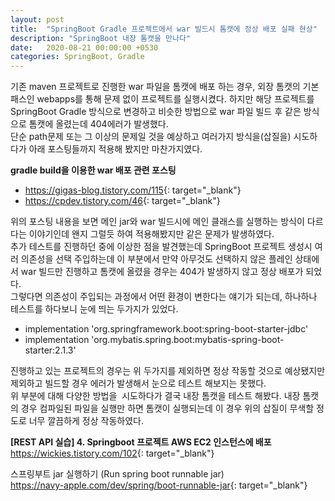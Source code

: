 ```yaml
---
layout: post
title:  "SpringBoot Gradle 프로젝트에서 war 빌드시 톰캣에 정상 배포 실패 현상"
description: "SpringBoot 내장 톰캣을 만나다"
date:   2020-08-21 00:00:00 +0530
categories: SpringBoot, Gradle
---
```

기존 maven 프로젝트로 진행한 war 파일을 톰캣에 배포 하는 경우, 외장 톰캣의 기본 패스인 webapps를 통해 문제 없이 프로젝트를 실행시켰다.
하지만 해당 프로젝트를 SpringBoot Gradle 방식으로 변경하고 비슷한 방법으로 war 파일 빌드 후 같은 방식으로 톰캣에 올렸는데 404에러가 발생했다.  
단순 path문제 또는 그 이상의 문제일 것을 예상하고 여러가지 방식을(삽질을) 시도하다가 아래 포스팅들까지 적용해 봤지만 마찬가지였다.

**gradle build을 이용한 war 배포 관련 포스팅**  
  - <https://gigas-blog.tistory.com/115>{: target="_blank"}
  - <https://cpdev.tistory.com/46>{: target="_blank"}

위의 포스팅 내용을 보면 메인 jar와 war 빌드시에 메인 클래스를 실행하는 방식이 다르다는 이야기인데 왠지 그럴듯 하여 적용해봤지만 같은 문제가 발생하였다.  
추가 테스트를 진행하던 중에 이상한 점을 발견했는데 SpringBoot 프로젝트 생성시 여러 의존성을 선택 주입하는데 이 부분에서 만약 아무것도 선택하지 않은 플레인 상태에서 war 빌드만 진행하고 톰캣에 올렸을 경우는 404가 발생하지 않고 정상 배포가 되었다.  
그렇다면 의존성이 주입되는 과정에서 어떤 환경이 변한다는 얘기가 되는데, 하나하나 테스트를 하다보니 눈에 띄는 두가지가 있었다.

  - implementation 'org.springframework.boot:spring-boot-starter-jdbc'  
  - implementation 'org.mybatis.spring.boot:mybatis-spring-boot-starter:2.1.3'


진행하고 있는 프로젝트의 경우는 위 두가지를 제외하면 정상 작동할 것으로 예상됐지만 제외하고 빌드할 경우 에러가 발생해서 눈으로 테스트 해보지는 못했다.  
위 부분에 대해 다양한 방법을  시도하다가 결국 내장 톰캣을 테스트 해봤다. 내장 톰캣의 경우 컴파일된 파일을 실행만 하면 톰캣이 실행되는데 이 경우 위의 삽질이 무색할 정도로 너무 깔끔하게 정상 작동하였다.

**[REST API 실습] 4. Springboot 프로젝트 AWS EC2 인스턴스에 배포**  
<https://wickies.tistory.com/102>{: target="_blank"}  

스프링부트 jar 실행하기 (Run spring boot runnable jar)  
<https://navy-apple.com/dev/spring/boot-runnable-jar>{: target="_blank"}  



